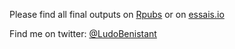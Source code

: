 Please find all final outputs on <a href="http://www.rpubs.com/Ludovicbenistant">Rpubs</a> or on <a href="http://www.essais.io/">essais.io</a>

Find me on twitter: <a href="https://twitter.com/LudoBenistant">@LudoBenistant</a>

